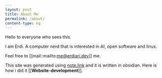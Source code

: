 ```yaml
---
layout: post
title: About Me
permalink: /about/
content-type: eg
---
```


Hello to everyone who sees this.

I am Erdi. A computer nerd that is interested in AI, open software and linux.

Feel free to [[mail::mailto:me@erdiari.dev]] me.

This site was generated using [note.link](https://github.com/Maxence-L/notenote.link) and it is written in obsidian. Here is how i did it [[**Website-development**]]. 